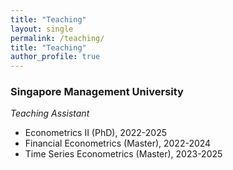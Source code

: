 ```yaml
---
title: "Teaching"
layout: single
permalink: /teaching/
title: "Teaching"
author_profile: true
---
```


  
 

### Singapore Management University

*Teaching Assistant*

  *  Econometrics II (PhD), 2022-2025
  *  Financial Econometrics (Master), 2022-2024
  *  Time Series Econometrics (Master), 2023-2025
